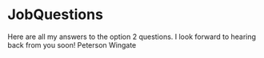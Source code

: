 # JobQuestions
Here are all my answers to the option 2 questions. I look forward to hearing back from you soon!
Peterson Wingate
